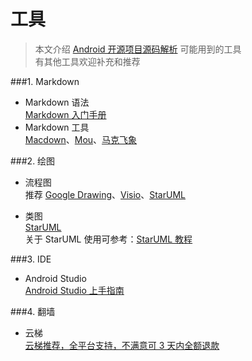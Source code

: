 工具
====================================
> 本文介绍 [Android 开源项目源码解析](https://github.com/android-cn/android-open-project-analysis) 可能用到的工具  
> 有其他工具欢迎补充和推荐  

###1. Markdown
- Markdown 语法  
[Markdown 入门手册](https://github.com/android-cn/blog/blob/master/dev-tool/markdown.md)  
- Markdown 工具  
[Macdown](http://macdown.uranusjr.com/)、[Mou](http://25.io/mou/)、[马克飞象](http://maxiang.info/)

###2. 绘图
- 流程图  
推荐 [Google Drawing](https://docs.google.com/drawings)、[Visio](http://products.office.com/en-us/visio/flowchart-software)、[StarUML](http://staruml.io/)

- 类图  
[StarUML](http://staruml.io/)  
关于 StarUML 使用可参考：[StarUML 教程](https://github.com/android-cn/android-open-project-analysis/blob/master/common/tool/staruml.pdf)  

###3. IDE  
- Android Studio  
[Android Studio 上手指南](https://github.com/android-cn/blog/blob/master/dev-tool/android-studio/README.md)  

###4. 翻墙
- 云梯  
[云梯推荐，全平台支持，不满意可 3 天内全额退款](http://refyt.com/?r=b5b36c4d20772997)
